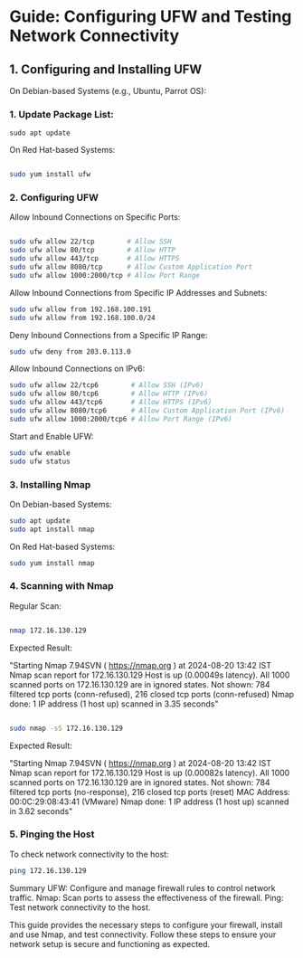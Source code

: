 # Guide: Configuring UFW and Testing Network Connectivity

## 1. Configuring and Installing UFW

On Debian-based Systems (e.g., Ubuntu, Parrot OS):

### 1. Update Package List:
   ```
   sudo apt update
```
On Red Hat-based Systems:

```bash

sudo yum install ufw
```
### 2. Configuring UFW
Allow Inbound Connections on Specific Ports:

```bash

sudo ufw allow 22/tcp        # Allow SSH
sudo ufw allow 80/tcp        # Allow HTTP
sudo ufw allow 443/tcp       # Allow HTTPS
sudo ufw allow 8080/tcp      # Allow Custom Application Port
sudo ufw allow 1000:2000/tcp # Allow Port Range
```
Allow Inbound Connections from Specific IP Addresses and Subnets:

```bash
sudo ufw allow from 192.168.100.191
sudo ufw allow from 192.168.100.0/24
```
Deny Inbound Connections from a Specific IP Range:

``` bash
sudo ufw deny from 203.0.113.0
```
Allow Inbound Connections on IPv6:

```bash
sudo ufw allow 22/tcp6        # Allow SSH (IPv6)
sudo ufw allow 80/tcp6        # Allow HTTP (IPv6)
sudo ufw allow 443/tcp6       # Allow HTTPS (IPv6)
sudo ufw allow 8080/tcp6      # Allow Custom Application Port (IPv6)
sudo ufw allow 1000:2000/tcp6 # Allow Port Range (IPv6)
```
Start and Enable UFW:

```bash
sudo ufw enable
sudo ufw status
```
### 3. Installing Nmap
On Debian-based Systems:

```bash
sudo apt update
sudo apt install nmap
```
On Red Hat-based Systems:

```bash
sudo yum install nmap
```
### 4. Scanning with Nmap
Regular Scan:

```bash

nmap 172.16.130.129
```
Expected Result:

"Starting Nmap 7.94SVN ( https://nmap.org ) at 2024-08-20 13:42 IST
Nmap scan report for 172.16.130.129
Host is up (0.00049s latency).
All 1000 scanned ports on 172.16.130.129 are in ignored states.
Not shown: 784 filtered tcp ports (conn-refused), 216 closed tcp ports (conn-refused)
Nmap done: 1 IP address (1 host up) scanned in 3.35 seconds"

```bash

sudo nmap -sS 172.16.130.129
```
Expected Result:

"Starting Nmap 7.94SVN ( https://nmap.org ) at 2024-08-20 13:42 IST
Nmap scan report for 172.16.130.129
Host is up (0.00082s latency).
All 1000 scanned ports on 172.16.130.129 are in ignored states.
Not shown: 784 filtered tcp ports (no-response), 216 closed tcp ports (reset)
MAC Address: 00:0C:29:08:43:41 (VMware)
Nmap done: 1 IP address (1 host up) scanned in 3.62 seconds"

### 5. Pinging the Host

To check network connectivity to the host:
```bash
ping 172.16.130.129
```
Summary
    UFW: Configure and manage firewall rules to control network traffic.
    Nmap: Scan ports to assess the effectiveness of the firewall.
    Ping: Test network connectivity to the host.

This guide provides the necessary steps to configure your firewall, install and use Nmap, and test connectivity. Follow these steps to ensure your network setup is secure and functioning as expected.

